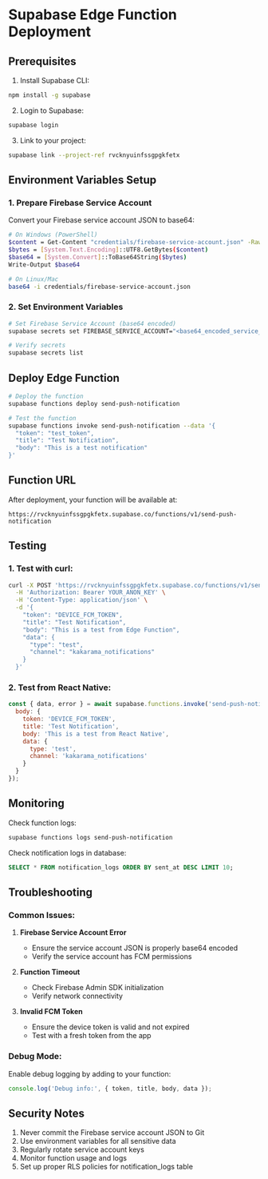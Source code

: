 # Supabase Edge Function Deployment

## Prerequisites

1. Install Supabase CLI:
```bash
npm install -g supabase
```

2. Login to Supabase:
```bash
supabase login
```

3. Link to your project:
```bash
supabase link --project-ref rvcknyuinfssgpgkfetx
```

## Environment Variables Setup

### 1. Prepare Firebase Service Account

Convert your Firebase service account JSON to base64:

```bash
# On Windows (PowerShell)
$content = Get-Content "credentials/firebase-service-account.json" -Raw
$bytes = [System.Text.Encoding]::UTF8.GetBytes($content)
$base64 = [System.Convert]::ToBase64String($bytes)
Write-Output $base64

# On Linux/Mac
base64 -i credentials/firebase-service-account.json
```

### 2. Set Environment Variables

```bash
# Set Firebase Service Account (base64 encoded)
supabase secrets set FIREBASE_SERVICE_ACCOUNT="<base64_encoded_service_account>"

# Verify secrets
supabase secrets list
```

## Deploy Edge Function

```bash
# Deploy the function
supabase functions deploy send-push-notification

# Test the function
supabase functions invoke send-push-notification --data '{
  "token": "test_token",
  "title": "Test Notification",
  "body": "This is a test notification"
}'
```

## Function URL

After deployment, your function will be available at:
```
https://rvcknyuinfssgpgkfetx.supabase.co/functions/v1/send-push-notification
```

## Testing

### 1. Test with curl:

```bash
curl -X POST 'https://rvcknyuinfssgpgkfetx.supabase.co/functions/v1/send-push-notification' \
  -H 'Authorization: Bearer YOUR_ANON_KEY' \
  -H 'Content-Type: application/json' \
  -d '{
    "token": "DEVICE_FCM_TOKEN",
    "title": "Test Notification",
    "body": "This is a test from Edge Function",
    "data": {
      "type": "test",
      "channel": "kakarama_notifications"
    }
  }'
```

### 2. Test from React Native:

```javascript
const { data, error } = await supabase.functions.invoke('send-push-notification', {
  body: {
    token: 'DEVICE_FCM_TOKEN',
    title: 'Test Notification',
    body: 'This is a test from React Native',
    data: {
      type: 'test',
      channel: 'kakarama_notifications'
    }
  }
});
```

## Monitoring

Check function logs:
```bash
supabase functions logs send-push-notification
```

Check notification logs in database:
```sql
SELECT * FROM notification_logs ORDER BY sent_at DESC LIMIT 10;
```

## Troubleshooting

### Common Issues:

1. **Firebase Service Account Error**
   - Ensure the service account JSON is properly base64 encoded
   - Verify the service account has FCM permissions

2. **Function Timeout**
   - Check Firebase Admin SDK initialization
   - Verify network connectivity

3. **Invalid FCM Token**
   - Ensure the device token is valid and not expired
   - Test with a fresh token from the app

### Debug Mode:

Enable debug logging by adding to your function:
```typescript
console.log('Debug info:', { token, title, body, data });
```

## Security Notes

1. Never commit the Firebase service account JSON to Git
2. Use environment variables for all sensitive data
3. Regularly rotate service account keys
4. Monitor function usage and logs
5. Set up proper RLS policies for notification_logs table
